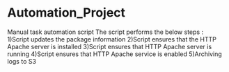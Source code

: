 # Automation_Project
Manual task automation script
The script performs the below steps :
1)Script updates the package information
2)Script ensures that the HTTP Apache server is installed
3)Script ensures that HTTP Apache server is running
4)Script ensures that HTTP Apache service is enabled
5)Archiving logs to S3
